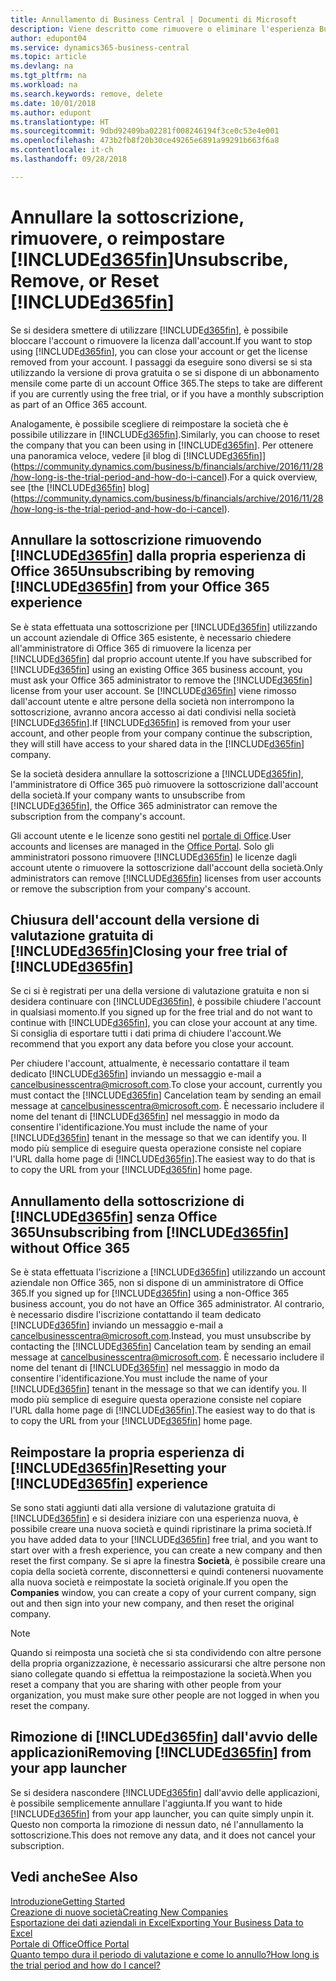 ```yaml
---
title: Annullamento di Business Central | Documenti di Microsoft
description: Viene descritto come rimuovere o eliminare l'esperienza Business Central.
author: edupont04
ms.service: dynamics365-business-central
ms.topic: article
ms.devlang: na
ms.tgt_pltfrm: na
ms.workload: na
ms.search.keywords: remove, delete
ms.date: 10/01/2018
ms.author: edupont
ms.translationtype: HT
ms.sourcegitcommit: 9dbd92409ba02281f008246194f3ce0c53e4e001
ms.openlocfilehash: 473b2fb8f20b30ce49265e6891a99291b663f6a8
ms.contentlocale: it-ch
ms.lasthandoff: 09/28/2018

---
```

# <a name="unsubscribe-remove-or-reset-included365finincludesd365finmdmd"></a><span data-ttu-id="d96f2-103">Annullare la sottoscrizione, rimuovere, o reimpostare [!INCLUDE[d365fin](includes/d365fin_md.md)]</span><span class="sxs-lookup"><span data-stu-id="d96f2-103">Unsubscribe, Remove, or Reset [!INCLUDE[d365fin](includes/d365fin_md.md)]</span></span>
<span data-ttu-id="d96f2-104">Se si desidera smettere di utilizzare [!INCLUDE[d365fin](includes/d365fin_md.md)], è possibile bloccare l'account o rimuovere la licenza dall'account.</span><span class="sxs-lookup"><span data-stu-id="d96f2-104">If you want to stop using [!INCLUDE[d365fin](includes/d365fin_md.md)], you can close your account or get the license removed from your account.</span></span> <span data-ttu-id="d96f2-105">I passaggi da eseguire sono diversi se si sta utilizzando la versione di prova gratuita o se si dispone di un abbonamento mensile come parte di un account Office 365.</span><span class="sxs-lookup"><span data-stu-id="d96f2-105">The steps to take are different if you are currently using the free trial, or if you have a monthly subscription as part of an Office 365 account.</span></span>  

<span data-ttu-id="d96f2-106">Analogamente, è possibile scegliere di reimpostare la società che è possibile utilizzare in [!INCLUDE[d365fin](includes/d365fin_md.md)].</span><span class="sxs-lookup"><span data-stu-id="d96f2-106">Similarly, you can choose to reset the company that you can been using in [!INCLUDE[d365fin](includes/d365fin_md.md)].</span></span> <span data-ttu-id="d96f2-107">Per ottenere una panoramica veloce, vedere [il blog di [!INCLUDE[d365fin](includes/d365fin_md.md)]](https://community.dynamics.com/business/b/financials/archive/2016/11/28/how-long-is-the-trial-period-and-how-do-i-cancel).</span><span class="sxs-lookup"><span data-stu-id="d96f2-107">For a quick overview, see [the [!INCLUDE[d365fin](includes/d365fin_md.md)] blog](https://community.dynamics.com/business/b/financials/archive/2016/11/28/how-long-is-the-trial-period-and-how-do-i-cancel).</span></span>  

## <a name="unsubscribing-by-removing-included365finincludesd365finmdmd-from-your-office-365-experience"></a><span data-ttu-id="d96f2-108">Annullare la sottoscrizione rimuovendo [!INCLUDE[d365fin](includes/d365fin_md.md)] dalla propria esperienza di Office 365</span><span class="sxs-lookup"><span data-stu-id="d96f2-108">Unsubscribing by removing [!INCLUDE[d365fin](includes/d365fin_md.md)] from your Office 365 experience</span></span>
<span data-ttu-id="d96f2-109">Se è stata effettuata una sottoscrizione per [!INCLUDE[d365fin](includes/d365fin_md.md)] utilizzando un account aziendale di Office 365 esistente, è necessario chiedere all'amministratore di Office 365 di rimuovere la licenza per [!INCLUDE[d365fin](includes/d365fin_md.md)] dal proprio account utente.</span><span class="sxs-lookup"><span data-stu-id="d96f2-109">If you have subscribed for [!INCLUDE[d365fin](includes/d365fin_md.md)] using an existing Office 365 business account, you must ask your Office 365 administrator to remove the [!INCLUDE[d365fin](includes/d365fin_md.md)] license from your user account.</span></span> <span data-ttu-id="d96f2-110">Se [!INCLUDE[d365fin](includes/d365fin_md.md)] viene rimosso dall'account utente e altre persone della società non interrompono la sottoscrizione, avranno ancora accesso ai dati condivisi nella società [!INCLUDE[d365fin](includes/d365fin_md.md)].</span><span class="sxs-lookup"><span data-stu-id="d96f2-110">If [!INCLUDE[d365fin](includes/d365fin_md.md)] is removed from your user account, and other people from your company continue the subscription, they will still have access to your shared data in the [!INCLUDE[d365fin](includes/d365fin_md.md)] company.</span></span>  

<span data-ttu-id="d96f2-111">Se la società desidera annullare la sottoscrizione a [!INCLUDE[d365fin](includes/d365fin_md.md)], l'amministratore di Office 365 può rimuovere la sottoscrizione dall'account della società.</span><span class="sxs-lookup"><span data-stu-id="d96f2-111">If your company wants to unsubscribe from [!INCLUDE[d365fin](includes/d365fin_md.md)], the Office 365 administrator can remove the subscription from the company's account.</span></span>  

<span data-ttu-id="d96f2-112">Gli account utente e le licenze sono gestiti nel [portale di Office](https://portal.office.com).</span><span class="sxs-lookup"><span data-stu-id="d96f2-112">User accounts and licenses are managed in the [Office Portal](https://portal.office.com).</span></span> <span data-ttu-id="d96f2-113">Solo gli amministratori possono rimuovere [!INCLUDE[d365fin](includes/d365fin_md.md)] le licenze dagli account utente o rimuovere la sottoscrizione dall'account della società.</span><span class="sxs-lookup"><span data-stu-id="d96f2-113">Only administrators can remove [!INCLUDE[d365fin](includes/d365fin_md.md)] licenses from user accounts or remove the subscription from your company's account.</span></span>  

## <a name="closing-your-free-trial-of-included365finincludesd365finmdmd"></a><span data-ttu-id="d96f2-114">Chiusura dell'account della versione di valutazione gratuita di [!INCLUDE[d365fin](includes/d365fin_md.md)]</span><span class="sxs-lookup"><span data-stu-id="d96f2-114">Closing your free trial of [!INCLUDE[d365fin](includes/d365fin_md.md)]</span></span>
<span data-ttu-id="d96f2-115">Se ci si è registrati per una della versione di valutazione gratuita e non si desidera continuare con [!INCLUDE[d365fin](includes/d365fin_md.md)], è possibile chiudere l'account in qualsiasi momento.</span><span class="sxs-lookup"><span data-stu-id="d96f2-115">If you signed up for the free trial and do not want to continue with [!INCLUDE[d365fin](includes/d365fin_md.md)], you can close your account at any time.</span></span> <span data-ttu-id="d96f2-116">Si consiglia di esportare tutti i dati prima di chiudere l'account.</span><span class="sxs-lookup"><span data-stu-id="d96f2-116">We recommend that you export any data before you close your account.</span></span>  

<span data-ttu-id="d96f2-117">Per chiudere l'account, attualmente, è necessario contattare il team dedicato [!INCLUDE[d365fin](includes/d365fin_md.md)] inviando un messaggio e-mail a cancelbusinesscentra@microsoft.com.</span><span class="sxs-lookup"><span data-stu-id="d96f2-117">To close your account, currently you must contact the [!INCLUDE[d365fin](includes/d365fin_md.md)] Cancelation team by sending an email message at cancelbusinesscentra@microsoft.com.</span></span> <span data-ttu-id="d96f2-118">È necessario includere il nome del tenant di [!INCLUDE[d365fin](includes/d365fin_md.md)] nel messaggio in modo da consentire l'identificazione.</span><span class="sxs-lookup"><span data-stu-id="d96f2-118">You must include the name of your [!INCLUDE[d365fin](includes/d365fin_md.md)] tenant in the message so that we can identify you.</span></span> <span data-ttu-id="d96f2-119">Il modo più semplice di eseguire questa operazione consiste nel copiare l'URL dalla home page di [!INCLUDE[d365fin](includes/d365fin_md.md)].</span><span class="sxs-lookup"><span data-stu-id="d96f2-119">The easiest way to do that is to copy the URL from your [!INCLUDE[d365fin](includes/d365fin_md.md)] home page.</span></span>  

## <a name="unsubscribing-from-included365finincludesd365finmdmd-without-office-365"></a><span data-ttu-id="d96f2-120">Annullamento della sottoscrizione di [!INCLUDE[d365fin](includes/d365fin_md.md)] senza Office 365</span><span class="sxs-lookup"><span data-stu-id="d96f2-120">Unsubscribing from [!INCLUDE[d365fin](includes/d365fin_md.md)] without Office 365</span></span>
<span data-ttu-id="d96f2-121">Se è stata effettuata l'iscrizione a [!INCLUDE[d365fin](includes/d365fin_md.md)] utilizzando un account aziendale non Office 365, non si dispone di un amministratore di Office 365.</span><span class="sxs-lookup"><span data-stu-id="d96f2-121">If you signed up for [!INCLUDE[d365fin](includes/d365fin_md.md)] using a non-Office 365 business account, you do not have an Office 365 administrator.</span></span> <span data-ttu-id="d96f2-122">Al contrario, è necessario disdire l'iscrizione contattando il team dedicato [!INCLUDE[d365fin](includes/d365fin_md.md)] inviando un messaggio e-mail a cancelbusinesscentra@microsoft.com.</span><span class="sxs-lookup"><span data-stu-id="d96f2-122">Instead, you must unsubscribe by contacting the [!INCLUDE[d365fin](includes/d365fin_md.md)] Cancelation team by sending an email message at cancelbusinesscentra@microsoft.com.</span></span> <span data-ttu-id="d96f2-123">È necessario includere il nome del tenant di [!INCLUDE[d365fin](includes/d365fin_md.md)] nel messaggio in modo da consentire l'identificazione.</span><span class="sxs-lookup"><span data-stu-id="d96f2-123">You must include the name of your [!INCLUDE[d365fin](includes/d365fin_md.md)] tenant in the message so that we can identify you.</span></span> <span data-ttu-id="d96f2-124">Il modo più semplice di eseguire questa operazione consiste nel copiare l'URL dalla home page di [!INCLUDE[d365fin](includes/d365fin_md.md)].</span><span class="sxs-lookup"><span data-stu-id="d96f2-124">The easiest way to do that is to copy the URL from your [!INCLUDE[d365fin](includes/d365fin_md.md)] home page.</span></span>  

## <a name="resetting-your-included365finincludesd365finmdmd-experience"></a><span data-ttu-id="d96f2-125">Reimpostare la propria esperienza di [!INCLUDE[d365fin](includes/d365fin_md.md)]</span><span class="sxs-lookup"><span data-stu-id="d96f2-125">Resetting your [!INCLUDE[d365fin](includes/d365fin_md.md)] experience</span></span>
<span data-ttu-id="d96f2-126">Se sono stati aggiunti dati alla versione di valutazione gratuita di [!INCLUDE[d365fin](includes/d365fin_md.md)] e si desidera iniziare con una esperienza nuova, è possibile creare una nuova società e quindi ripristinare la prima società.</span><span class="sxs-lookup"><span data-stu-id="d96f2-126">If you have added data to your [!INCLUDE[d365fin](includes/d365fin_md.md)] free trial, and you want to start over with a fresh experience, you can create a new company and then reset the first company.</span></span> <span data-ttu-id="d96f2-127">Se si apre la finestra **Società**, è possibile creare una copia della società corrente, disconnettersi e quindi contenersi nuovamente alla nuova società e reimpostate la società originale.</span><span class="sxs-lookup"><span data-stu-id="d96f2-127">If you open the **Companies** window, you can create a copy of your current company, sign out and then sign into your new company, and then reset the original company.</span></span>  
> [!NOTE]  
>   <span data-ttu-id="d96f2-128">Quando si reimposta una società che si sta condividendo con altre persone della propria organizzazione, è necessario assicurarsi che altre persone non siano collegate quando si effettua la reimpostazione la società.</span><span class="sxs-lookup"><span data-stu-id="d96f2-128">When you reset a company that you are sharing with other people from your organization, you must make sure other people are not logged in when you reset the company.</span></span>  

## <a name="removing-included365finincludesd365finmdmd-from-your-app-launcher"></a><span data-ttu-id="d96f2-129">Rimozione di [!INCLUDE[d365fin](includes/d365fin_md.md)] dall'avvio delle applicazioni</span><span class="sxs-lookup"><span data-stu-id="d96f2-129">Removing [!INCLUDE[d365fin](includes/d365fin_md.md)] from your app launcher</span></span>
<span data-ttu-id="d96f2-130">Se si desidera nascondere [!INCLUDE[d365fin](includes/d365fin_md.md)] dall'avvio delle applicazioni, è possibile semplicemente annullare l'aggiunta.</span><span class="sxs-lookup"><span data-stu-id="d96f2-130">If you want to hide [!INCLUDE[d365fin](includes/d365fin_md.md)] from your app launcher, you can quite simply unpin it.</span></span> <span data-ttu-id="d96f2-131">Questo non comporta la rimozione di nessun dato, né l'annullamento la sottoscrizione.</span><span class="sxs-lookup"><span data-stu-id="d96f2-131">This does not remove any data, and it does not cancel your subscription.</span></span>  

## <a name="see-also"></a><span data-ttu-id="d96f2-132">Vedi anche</span><span class="sxs-lookup"><span data-stu-id="d96f2-132">See Also</span></span>
[<span data-ttu-id="d96f2-133">Introduzione</span><span class="sxs-lookup"><span data-stu-id="d96f2-133">Getting Started</span></span>](product-get-started.md)  
[<span data-ttu-id="d96f2-134">Creazione di nuove società</span><span class="sxs-lookup"><span data-stu-id="d96f2-134">Creating New Companies</span></span>](about-new-company.md)  
[<span data-ttu-id="d96f2-135">Esportazione dei dati aziendali in Excel</span><span class="sxs-lookup"><span data-stu-id="d96f2-135">Exporting Your Business Data to Excel</span></span>](about-export-data.md)  
[<span data-ttu-id="d96f2-136">Portale di Office</span><span class="sxs-lookup"><span data-stu-id="d96f2-136">Office Portal</span></span>](https://portal.office.com)  
[<span data-ttu-id="d96f2-137">Quanto tempo dura il periodo di valutazione e come lo annullo?</span><span class="sxs-lookup"><span data-stu-id="d96f2-137">How long is the trial period and how do I cancel?</span></span>](https://community.dynamics.com/business/b/financials/archive/2016/11/28/how-long-is-the-trial-period-and-how-do-i-cancel)  

